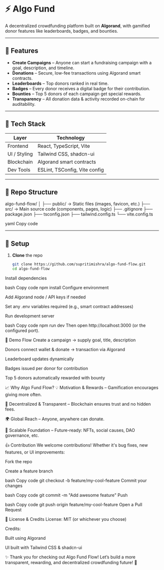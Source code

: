 # ⚡ Algo Fund  
A decentralized crowdfunding platform built on **Algorand**, with gamified donor features like leaderboards, badges, and bounties.  

---

## 🚀 Features  
- **Create Campaigns** – Anyone can start a fundraising campaign with a goal, description, and timeline.  
- **Donations** – Secure, low-fee transactions using Algorand smart contracts.  
- **Leaderboards** – Top donors ranked in real time.  
- **Badges** – Every donor receives a digital badge for their contribution.  
- **Bounties** – Top 5 donors of each campaign get special rewards.  
- **Transparency** – All donation data & activity recorded on-chain for auditability.  

---

## 🧰 Tech Stack  

| Layer       | Technology               |  
|-------------|--------------------------|  
| Frontend    | React, TypeScript, Vite |  
| UI / Styling| Tailwind CSS, shadcn-ui |  
| Blockchain  | Algorand smart contracts |  
| Dev Tools   | ESLint, TSConfig, Vite config |  

---

## 📂 Repo Structure  

algo-fund-flow/
│
├── public/ → Static files (images, favicon, etc.)
├── src/ → Main source code (components, pages, logic)
├── .gitignore
├── package.json
├── tsconfig.json
├── tailwind.config.ts
└── vite.config.ts

yaml
Copy code

---

## 🔧 Setup  

1. **Clone** the repo  
   ```bash
   git clone https://github.com/supritimishra/algo-fund-flow.git
   cd algo-fund-flow
Install dependencies

bash
Copy code
npm install
Configure environment

Add Algorand node / API keys if needed

Set any .env variables required (e.g., smart contract addresses)

Run development server

bash
Copy code
npm run dev
Then open http://localhost:3000 (or the configured port).

🧪 Demo Flow
Create a campaign → supply goal, title, description

Donors connect wallet & donate → transaction via Algorand

Leaderboard updates dynamically

Badges issued per donor for contribution

Top 5 donors automatically rewarded with bounty

📈 Why Algo Fund Flow?
💡 Motivation & Rewards – Gamification encourages giving more often.

🔐 Decentralized & Transparent – Blockchain ensures trust and no hidden fees.

🌍 Global Reach – Anyone, anywhere can donate.

🔁 Scalable Foundation – Future-ready: NFTs, social causes, DAO governance, etc.

👍 Contribution
We welcome contributions! Whether it's bug fixes, new features, or UI improvements:

Fork the repo

Create a feature branch

bash
Copy code
git checkout -b feature/my-cool-feature
Commit your changes

bash
Copy code
git commit -m "Add awesome feature"
Push

bash
Copy code
git push origin feature/my-cool-feature
Open a Pull Request

📝 License & Credits
License: MIT (or whichever you choose)

Credits:

Built using Algorand

UI built with Tailwind CSS & shadcn-ui



✨ Thank you for checking out Algo Fund Flow!
Let’s build a more transparent, rewarding, and decentralized crowdfunding future! 🌟

